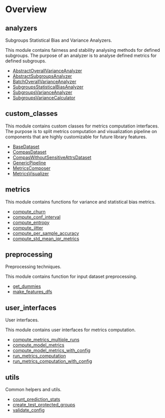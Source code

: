 # Overview

## analyzers


Subgroups Statistical Bias and Variance Analyzers.

This module contains fairness and stability analysing methods for defined subgroups.
The purpose of an analyzer is to analyse defined metrics for defined subgroups.


- [AbstractOverallVarianceAnalyzer](../analyzers/AbstractOverallVarianceAnalyzer)
- [AbstractSubgroupsAnalyzer](../analyzers/AbstractSubgroupsAnalyzer)
- [BatchOverallVarianceAnalyzer](../analyzers/BatchOverallVarianceAnalyzer)
- [SubgroupsStatisticalBiasAnalyzer](../analyzers/SubgroupsStatisticalBiasAnalyzer)
- [SubgroupsVarianceAnalyzer](../analyzers/SubgroupsVarianceAnalyzer)
- [SubgroupsVarianceCalculator](../analyzers/SubgroupsVarianceCalculator)

## custom_classes


This module contains custom classes for metrics computation interfaces.
The purpose is to split metrics computation and visualization pipeline on components
that are highly  customizable for future library features.


- [BaseDataset](../custom-classes/BaseDataset)
- [CompasDataset](../custom-classes/CompasDataset)
- [CompasWithoutSensitiveAttrsDataset](../custom-classes/CompasWithoutSensitiveAttrsDataset)
- [GenericPipeline](../custom-classes/GenericPipeline)
- [MetricsComposer](../custom-classes/MetricsComposer)
- [MetricsVisualizer](../custom-classes/MetricsVisualizer)

## metrics


This module contains functions for variance and statistical bias metrics.


- [compute_churn](../metrics/compute-churn)
- [compute_conf_interval](../metrics/compute-conf-interval)
- [compute_entropy](../metrics/compute-entropy)
- [compute_jitter](../metrics/compute-jitter)
- [compute_per_sample_accuracy](../metrics/compute-per-sample-accuracy)
- [compute_std_mean_iqr_metrics](../metrics/compute-std-mean-iqr-metrics)

## preprocessing


Preprocessing techniques.

This module contains function for input dataset preprocessing.


- [get_dummies](../preprocessing/get-dummies)
- [make_features_dfs](../preprocessing/make-features-dfs)

## user_interfaces


User interfaces.

This module contains user interfaces for metrics computation.


- [compute_metrics_multiple_runs](../user-interfaces/compute-metrics-multiple-runs)
- [compute_model_metrics](../user-interfaces/compute-model-metrics)
- [compute_model_metrics_with_config](../user-interfaces/compute-model-metrics-with-config)
- [run_metrics_computation](../user-interfaces/run-metrics-computation)
- [run_metrics_computation_with_config](../user-interfaces/run-metrics-computation-with-config)

## utils


Common helpers and utils.


- [count_prediction_stats](../utils/count-prediction-stats)
- [create_test_protected_groups](../utils/create-test-protected-groups)
- [validate_config](../utils/validate-config)

